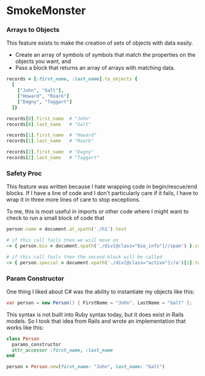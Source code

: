 # SmokeMonster

### Arrays to Objects

This feature exists to make the creation of sets of objects with data easily.

* Create an array of symbols of symbols that match the properties on the objects you want, and
* Pass a block that returns an array of arrays with matching data. 

````ruby
records = [:first_name, :last_name].to_objects { 
  [
    ["John", "Galt"], 
    ["Howard", "Roark"]
    ["Dagny", "Taggart"]
  ]}

records[0].first_name  # "John"
records[0].last_name   # "Galt"

records[1].first_name  # "Howard"
records[1].last_name   # "Roark"

records[2].first_name  # "Dagny"
records[2].last_name   # "Taggart"
````

### Safety Proc

This feature was written because I hate wrapping code in begin/rescue/end blocks.  If I have a line of code and I don't particularly care if it fails, I have to wrap it in three more lines of care to stop exceptions.

To me, this is most useful in imports or other code where I might want to check to run a small block of code that 

````ruby
person.name = document.at_xpath('./h1').text

# if this call fails then we will move on
-> { person.bio = document.xpath('./div[@class="bio_info"]//span') }.call_safely

# if this call fails then the second block will be called
-> { person.special = document.xpath('./div[@class="active"]//a')[1].text == "special" }.call_safely { person.special = false }
````

### Param Constructor

One thing I liked about C# was the ability to instantiate my objects like this:

````c#
var person = new Person() { FirstName = "John", LastName = "Galt" };
````

This syntax is not built into Ruby syntax today, but it does exist in Rails models.  So I took that idea from Rails and wrote an implementation that works like this:

````ruby
class Person
  params_constructor
  attr_accessor :first_name, :last_name
end

person = Person.new(first_name: "John", last_name: "Galt")
````

